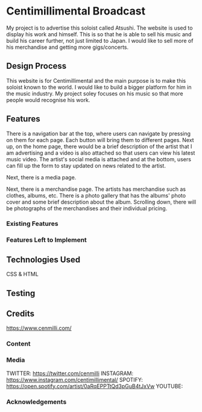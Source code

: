 # Centimillimental Broadcast
My project is to advertise this soloist called Atsushi. The website is used to display his work and himself. This is so that he is able to sell his music and build his career further, not just limited to Japan. I would like to sell more of his merchandise and getting more gigs/concerts.

## Design Process
This website is for Centimillimental and the main purpose is to make this soloist known to the world. I would like to build a bigger platform for him in the music industry. My project soley focuses on his music so that more people would recognise his work. 

## Features
There is a navigation bar at the top, where users can navigate by pressing on them for each page. Each button will bring them to different pages.
Next up, on the home page, there would be a brief description of the artist that I am advertising and a video is also attached so that users can view his latest music video. The artist's social media is attached and at the bottom, users can fill up the form to stay updated on news related to the artist. 

Next, there is a media page.

Next, there is a merchandise page. The artists has merchandise such as clothes, albums, etc. There is a photo gallery that has the albums' photo cover and some brief description about the album. Scrolling down, there will be photographs of the merchandises and their individual pricing. 
 
### Existing Features


### Features Left to Implement

## Technologies Used
CSS & HTML

## Testing

## Credits
https://www.cenmilli.com/

### Content

### Media
TWITTER: https://twitter.com/cenmilli
INSTAGRAM: https://www.instagram.com/centimillimental/
SPOTIFY: https://open.spotify.com/artist/0aRqEPPTtQd3pGuB4tJxVw
YOUTUBE: 

### Acknowledgements
